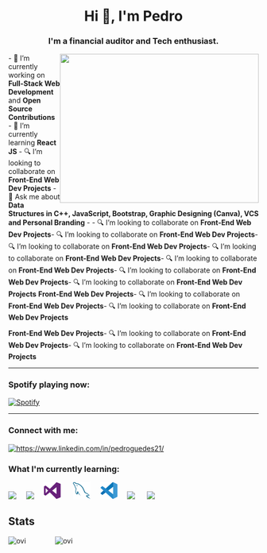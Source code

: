 <h1 align="center">Hi 👋, I'm Pedro</h1>
<h3 align="center">I'm a financial auditor and Tech enthusiast.</h3>
<img align="right" width="400" height="300" src="https://media.giphy.com/media/SWoSkN6DxTszqIKEqv/giphy.gif">
- 🔭 I’m currently working on <strong>Full-Stack Web Development</strong> and <strong>Open Source Contributions</strong>
- 🌱 I’m currently learning <strong>React JS</strong>
- 🔍 I’m looking to collaborate on <strong>Front-End Web Dev Projects</strong>
- 💬 Ask me about <strong>Data Structures in C++, JavaScript, Bootstrap, Graphic Designing (Canva), VCS and Personal Branding</strong>
- - 🔍 I’m looking to collaborate on <strong>Front-End Web Dev Projects</strong>- 🔍 I’m looking to collaborate on <strong>Front-End Web Dev Projects</strong>- 🔍 I’m looking to collaborate on <strong>Front-End Web Dev Projects</strong>- 🔍 I’m looking to collaborate on <strong>Front-End Web Dev Projects</strong>- 🔍 I’m looking to collaborate on <strong>Front-End Web Dev Projects</strong>- 🔍 I’m looking to collaborate on <strong>Front-End Web Dev Projects</strong>- 🔍 I’m looking to collaborate on <strong>Front-End Web Dev Projects</strong>
  <strong>Front-End Web Dev Projects</strong>- 🔍 I’m looking to collaborate on <strong>Front-End Web Dev Projects</strong>- 🔍 I’m looking to collaborate on <strong>Front-End Web Dev Projects</strong>
  
  <strong>Front-End Web Dev Projects</strong>- 🔍 I’m looking to collaborate on <strong>Front-End Web Dev Projects</strong>- 🔍 I’m looking to collaborate on <strong>Front-End Web Dev Projects</strong>
  
  
  
  
  
  
  
  
  
  
  
  
  
  
  
  
  
---
<h3 align="left">Spotify playing now:</h3>
</p>
  
[![Spotify](https://spotify2-olive.vercel.app/api/spotify)](https://open.spotify.com/user/11168847722)
  



---
<!---
PedroSantos24/PedroSantos24 is a ✨ special ✨ repository because its `README.md` (this file) appears on your GitHub profile.
You can click the Preview link to take a look at your changes.
--->
<h3 align="left">Connect with me:</h3>
<p align="left">
<a href="https://www.linkedin.com/in/pedroguedes21/" target="blank"><img align="center" src="https://raw.githubusercontent.com/rahuldkjain/github-profile-readme-generator/master/src/images/icons/Social/linked-in-alt.svg" alt="https://www.linkedin.com/in/pedroguedes21/" height="30" width="40" /></a>
</p>

### What I'm currently learning:

<img src="https://cdn.jsdelivr.net/gh/devicons/devicon@latest/icons/c/c-original.svg" width="35px">&nbsp;&nbsp;&nbsp;&nbsp;
<img src="https://cdn.jsdelivr.net/gh/devicons/devicon@latest/icons/python/python-original.svg" width="35px">&nbsp;&nbsp;&nbsp;&nbsp;
<img src="https://raw.githubusercontent.com/devicons/devicon/9f4f5cdb393299a81125eb5127929ea7bfe42889/icons/visualstudio/visualstudio-plain.svg" width="35px">&nbsp;&nbsp;&nbsp;&nbsp;&nbsp;
<img src="https://raw.githubusercontent.com/devicons/devicon/9f4f5cdb393299a81125eb5127929ea7bfe42889/icons/mysql/mysql-plain.svg" width="35px">&nbsp;&nbsp;&nbsp;&nbsp;
<img src="https://raw.githubusercontent.com/devicons/devicon/9f4f5cdb393299a81125eb5127929ea7bfe42889/icons/vscode/vscode-original.svg" width="35px">&nbsp;&nbsp;&nbsp;&nbsp;
<img src="https://raw.githubusercontent.com/marclelijveld/Power-BI-Icons/main/PNG/PowerBI.png" width="30px">&nbsp;&nbsp;&nbsp;&nbsp;&nbsp;
<img src="https://img.apksum.com/28/com.Tableau.TableauApp/20.422.3629/icon.png" width="40px">&nbsp;&nbsp;&nbsp;&nbsp;&nbsp;

## Stats
<p><img align="left" src="https://github-readme-stats.vercel.app/api/top-langs?username=pedrosantos24&show_icons=true&locale=en&layout=compact&theme=chartreuse-dark" alt="ovi" /></p>
<p>&nbsp;<img align="right" src="https://github-readme-stats.vercel.app/api?username=pedrosantos24&show_icons=true&locale=en&theme=chartreuse-dark" alt="ovi" width="410" /></p>
<br><br><br><br><br>

